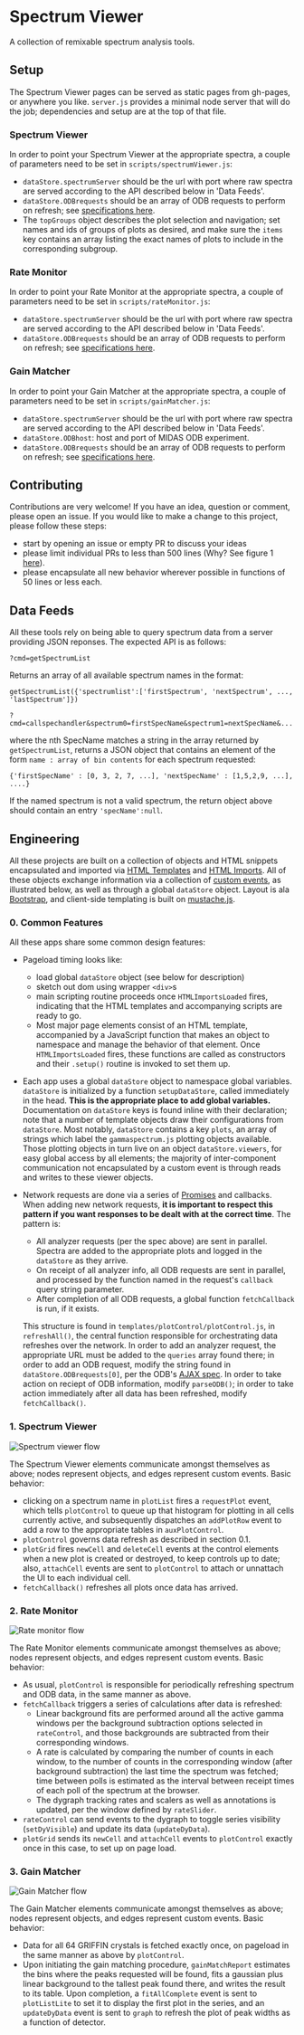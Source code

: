 Spectrum Viewer
===============

A collection of remixable spectrum analysis tools.

## Setup

The Spectrum Viewer pages can be served as static pages from gh-pages, or anywhere you like. `server.js` provides a minimal node server that will do the job; dependencies and setup are at the top of that file.

### Spectrum Viewer
In order to point your Spectrum Viewer at the appropriate spectra, a couple of parameters need to be set in `scripts/spectrumViewer.js`:

 - `dataStore.spectrumServer` should be the url with port where raw spectra are served according to the API described below in 'Data Feeds'.
 - `dataStore.ODBrequests` should be an array of ODB requests to perform on refresh; see [specifications here](https://midas.triumf.ca/MidasWiki/index.php/AJAX).
 - The `topGroups` object describes the plot selection and navigation; set names and ids of groups of plots as desired, and make sure the `items` key contains an array listing the exact names of plots to include in the corresponding subgroup.

### Rate Monitor
In order to point your Rate Monitor at the appropriate spectra, a couple of parameters need to be set in `scripts/rateMonitor.js`:

 - `dataStore.spectrumServer` should be the url with port where raw spectra are served according to the API described below in 'Data Feeds'.
 - `dataStore.ODBrequests` should be an array of ODB requests to perform on refresh; see [specifications here](https://midas.triumf.ca/MidasWiki/index.php/AJAX).

### Gain Matcher
In order to point your Gain Matcher at the appropriate spectra, a couple of parameters need to be set in `scripts/gainMatcher.js`:

 - `dataStore.spectrumServer` should be the url with port where raw spectra are served according to the API described below in 'Data Feeds'.
 - `dataStore.ODBhost`: host and port of MIDAS ODB experiment.
 - `dataStore.ODBrequests` should be an array of ODB requests to perform on refresh; see [specifications here](https://midas.triumf.ca/MidasWiki/index.php/AJAX).

## Contributing

Contributions are very welcome! If you have an idea, question or comment, please open an issue. If you would like to make a change to this project, please follow these steps:
 - start by opening an issue or empty PR to discuss your ideas
 - please limit individual PRs to less than 500 lines (Why? See figure 1 [here](https://smartbear.com/SmartBear/media/pdfs/11_Best_Practices_for_Peer_Code_Review.pdf)).
 - please encapsulate all new behavior wherever possible in functions of 50 lines or less each.

## Data Feeds

All these tools rely on being able to query spectrum data from a server providing JSON reponses. The expected API is as follows:

`?cmd=getSpectrumList`

Returns an array of all available spectrum names in the format:
```
getSpectrumList({'spectrumlist':['firstSpectrum', 'nextSpectrum', ..., 'lastSpectrum']})
```

`?cmd=callspechandler&spectrum0=firstSpecName&spectrum1=nextSpecName&...`

where the nth SpecName matches a string in the array returned by `getSpectrumList`, returns a JSON object that contains an element of the form `name : array of bin contents` for each spectrum requested:

```
{'firstSpecName' : [0, 3, 2, 7, ...], 'nextSpecName' : [1,5,2,9, ...], ....}
```

If the named spectrum is not a valid spectrum, the return object above should contain an entry `'specName':null`.

## Engineering

All these projects are built on a collection of objects and HTML snippets encapsulated and imported via [HTML Templates](https://developer.mozilla.org/en/docs/Web/HTML/Element/template) and [HTML Imports](http://www.html5rocks.com/en/tutorials/webcomponents/imports/). All of these objects exchange information via a collection of [custom events](https://developer.mozilla.org/en-US/docs/Web/Guide/Events/Creating_and_triggering_events), as illustrated below, as well as through a global `dataStore` object. Layout is ala [Bootstrap](http://getbootstrap.com/), and client-side templating is built on [mustache.js](https://github.com/janl/mustache.js/).

### 0. Common Features

All these apps share some common design features:

 - Pageload timing looks like:
   - load global `dataStore` object (see below for description)
   - sketch out dom using wrapper `<div>`s
   - main scripting routine proceeds once `HTMLImportsLoaded` fires, indicating that the HTML templates and accompanying scripts are ready to go.
   - Most major page elements consist of an HTML template, accompanied by a JavaScript function that makes an object to namespace and manage the behavior of that element. Once `HTMLImportsLoaded` fires, these functions are called as constructors and their `.setup()` routine is invoked to set them up.
 - Each app uses a global `dataStore` object to namespace global variables. `dataStore` is initialized by a function `setupDataStore`, called immediately in the head. **This is the appropriate place to add global variables.** Documentation on `dataStore` keys is found inline with their declaration; note that a number of template objects draw their configurations from `dataStore`. Most notably, `dataStore` contains a key `plots`, an array of strings which label the `gammaspectrum.js` plotting objects available. Those plotting objects in turn live on an object `dataStore.viewers`, for easy global access by all elements; the majority of inter-component communication not encapsulated by a custom event is through reads and writes to these viewer objects.

 - Network requests are done via a series of [Promises](https://developer.mozilla.org/en/docs/Web/JavaScript/Reference/Global_Objects/Promise) and callbacks. When adding new network requests, **it is important to respect this pattern if you want responses to be dealt with at the correct time**. The pattern is:
   - All analyzer requests (per the spec above) are sent in parallel. Spectra are added to the appropriate plots and logged in the `dataStore` as they arrive.
   - On receipt of all analyzer info, all ODB requests are sent in parallel, and processed by the function named in the request's `callback` query string parameter.
   - After completion of all ODB requests, a global function `fetchCallback` is run, if it exists.

   This structure is found in `templates/plotControl/plotControl.js`, in `refreshAll()`, the central function responsible for orchestrating data refreshes over the network. In order to add an analyzer request, the appropriate URL must be added to the `queries` array found there; in order to add an ODB request, modify the string found in `dataStore.ODBrequests[0]`, per the ODB's [AJAX spec](https://midas.triumf.ca/MidasWiki/index.php/AJAX). In order to take action on reciept of ODB information, modify `parseODB()`; in order to take action immediately after all data has been refreshed, modify `fetchCallback()`.

### 1. Spectrum Viewer

![Spectrum viewer flow](img/spectrumViewer-flow.png)

The Spectrum Viewer elements communicate amongst themselves as above; nodes represent objects, and edges represent custom events. Basic behavior:

 - clicking on a spectrum name in `plotList` fires a `requestPlot` event, which tells `plotControl` to queue up that histogram for plotting in all cells currently active, and subsequently dispatches an `addPlotRow` event to add a row to the appropriate tables in `auxPlotControl`.
 - `plotControl` governs data refresh as described in section 0.1.
 - `plotGrid` fires `newCell` and `deleteCell` events at the control elements when a new plot is created or destroyed, to keep controls up to date; also, `attachCell` events are sent to `plotControl` to attach or unnattach the UI to each individual cell.
 - `fetchCallback()` refreshes all plots once data has arrived.

### 2. Rate Monitor

![Rate monitor flow](img/rateMonitor-flow.png)

The Rate Monitor elements communicate amongst themselves as above; nodes represent objects, and edges represent custom events. Basic behavior:

 - As usual, `plotControl` is responsible for periodically refreshing spectrum and ODB data, in the same manner as above.
 - `fetchCallback` triggers a series of calculations after data is refreshed:
   - Linear background fits are performed around all the active gamma windows per the background subtraction options selected in `rateControl`, and those backgrounds are subtracted from their corresponding windows.
   - A rate is calculated by comparing the number of counts in each window, to the number of counts in the corresponding window (after background subtraction) the last time the spectrum was fetched; time between polls is estimated as the interval between receipt times of each poll of the spectrum at the browser.
   - The dygraph tracking rates and scalers as well as annotations is updated, per the window defined by `rateSlider`.
 - `rateControl` can send events to the dygraph to toggle series visibility (`setDyVisible`) and update its data (`updateDyData`).
 - `plotGrid` sends its `newCell` and `attachCell` events to `plotControl` exactly once in this case, to set up on page load.

### 3. Gain Matcher

![Gain Matcher flow](img/gainMatcher-flow.png)

The Gain Matcher elements communicate amongst themselves as above; nodes represent objects, and edges represent custom events. Basic behavior:

 - Data for all 64 GRIFFIN crystals is fetched exactly once, on pageload in the same manner as above by `plotControl`.
 - Upon initiating the gain matching procedure, `gainMatchReport` estimates the bins where the peaks requested will be found, fits a gaussian plus linear background to the tallest peak found there, and writes the result to its table. Upon completion, a `fitAllComplete` event is sent to `plotListLite` to set it to display the first plot in the series, and an `updateDyData` event is sent to `graph` to refresh the plot of peak widths as a function of detector.
